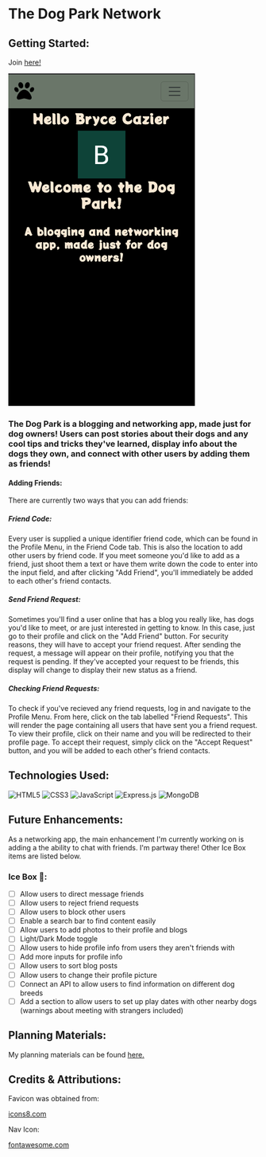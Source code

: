 # The Dog Park Network

## Getting Started:
Join [here!](https://https://the-dog-park-network.fly.dev/)

![screenshot of game load page](./public/assets/images/appScreenshot.png)

### The Dog Park is a blogging and networking app, made just for dog owners! Users can post stories about their dogs and any cool tips and tricks they've learned, display info about the dogs they own, and connect with other users by adding them as friends! 

#### Adding Friends:
There are currently two ways that you can add friends:
##### Friend Code:
Every user is supplied a unique identifier friend code, which can be found in the Profile Menu, in the Friend Code tab. This is also the location to add other users by friend code. If you meet someone you'd like to add as a friend, just shoot them a text or have them write down the code to enter into the input field, and after clicking "Add Friend", you'll immediately be added to each other's friend contacts.

##### Send Friend Request:
Sometimes you'll find a user online that has a blog you really like, has dogs you'd like to meet, or are just interested in getting to know. In this case, just go to their profile and click on the "Add Friend" button. For security reasons, they will have to accept your friend request. After sending the request, a message will appear on their profile, notifying you that the request is pending. If they've accepted your request to be friends, this display will change to display their new status as a friend.

##### Checking Friend Requests:
To check if you've recieved any friend requests, log in and navigate to the Profile Menu. From here, click on the tab labelled "Friend Requests". This will render the page containing all users that have sent you a friend request. To view their profile, click on their name and you will be redirected to their profile page. To accept their request, simply click on the "Accept Request" button, and you will be added to each other's friend contacts.

## Technologies Used:
![HTML5](https://img.shields.io/badge/html5-%23E34F26.svg?style=for-the-badge&logo=html5&logoColor=white)
![CSS3](https://img.shields.io/badge/css3-%231572B6.svg?style=for-the-badge&logo=css3&logoColor=white)
![JavaScript](https://img.shields.io/badge/javascript-%23323330.svg?style=for-the-badge&logo=javascript&logoColor=%23F7DF1E)
![Express.js](https://img.shields.io/badge/express.js-%23404d59.svg?style=for-the-badge&logo=express&logoColor=%2361DAFB)
![MongoDB](https://img.shields.io/badge/MongoDB-%234ea94b.svg?style=for-the-badge&logo=mongodb&logoColor=white)



## Future Enhancements:
As a networking app, the main enhancement I'm currently working on is adding a the ability to chat with friends. I'm partway there! Other Ice Box items are listed below.

### Ice Box 🧊:
- [ ] Allow users to direct message friends
- [ ] Allow users to reject friend requests
- [ ] Allow users to block other users
- [ ] Enable a search bar to find content easily
- [ ] Allow users to add photos to their profile and blogs
- [ ] Light/Dark Mode toggle
- [ ] Allow users to hide profile info from users they aren't friends with
- [ ] Add more inputs for profile info
- [ ] Allow users to sort blog posts
- [ ] Allow users to change their profile picture
- [ ] Connect an API to allow users to find information on different dog breeds
- [ ] Add a section to allow users to set up play dates with other nearby dogs (warnings about meeting with strangers included)

## Planning Materials:
My planning materials can be found [here.](https://trello.com/b/qhzIpzBo/dog-app)

## Credits & Attributions:

Favicon was obtained from:

[icons8.com](https://icons8.com/icon/19821/dog-park)

Nav Icon:

[fontawesome.com](https://fontawesome.com/icons/paw?s=solid&f=classic)


